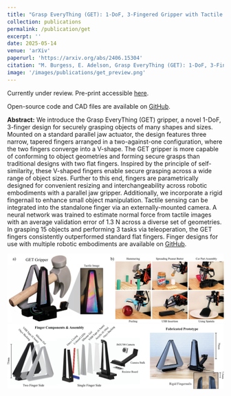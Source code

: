 ```yaml
---
title: "Grasp EveryThing (GET): 1-DoF, 3-Fingered Gripper with Tactile Sensing for Robust Grasping"
collection: publications
permalink: /publication/get
excerpt: ''
date: 2025-05-14
venue: 'arXiv'
paperurl: 'https://arxiv.org/abs/2406.15304'
citation: "M. Burgess, E. Adelson, Grasp EveryThing (GET): 1-DoF, 3-Fingered Gripper with Tactile Sensing for Robust Grasping. <i>arXiv</i>. 2025."
image: '/images/publications/get_preview.png'
---
```


Currently under review. Pre-print accessible [here](https://arxiv.org/pdf/2505.09771).

Open-source code and CAD files are available on [GitHub](https://github.com/GelSight-lab/GraspEveryThing).

**Abstract:** We introduce the Grasp EveryThing (GET) gripper, a novel 1-DoF, 3-finger design for securely grasping objects of many shapes and sizes. Mounted on a standard parallel jaw actuator, the design features three narrow, tapered fingers arranged in a two-against-one configuration, where the two fingers converge into a V-shape. The GET gripper is more capable of conforming to object geometries and forming secure grasps than traditional designs with two flat fingers. Inspired by the principle of self-similarity, these V-shaped fingers enable secure grasping across a wide range of object sizes. Further to this end, fingers are parametrically designed for convenient resizing and interchangeability across robotic embodiments with a parallel jaw gripper. Additionally, we incorporate a rigid fingernail to enhance small object manipulation. Tactile sensing can be integrated into the standalone finger via an externally-mounted camera. A neural network was trained to estimate normal force from tactile images with an average validation error of 1.3 N across a diverse set of geometries. In grasping 15 objects and performing 3 tasks via teleoperation, the GET fingers consistently outperformed standard flat fingers. Finger designs for use with multiple robotic embodiments are available on [GitHub](https://github.com/GelSight-lab/GraspEveryThing).

<img src="/images/publications/get_teaser.png" width="680"/>

<br>

<img src="/images/publications/get_assembly.png" width="700"/>